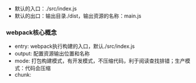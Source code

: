 - 默认的入口：./src/index.js
- 默认的出口：输出目录./dist，输出资源的名称：main.js


### webpack核心概念
- entry: webpack执行构建的入口，默认./src/index.js
- output: 配置资源输出位置和名称
- mode: 打包构建模式，有开发模式，不压缩代码，利于阅读查找排错；生产模式：代码会压缩
- chunk:
